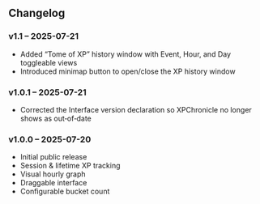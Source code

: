 ## Changelog

### v1.1 – 2025-07-21
- Added “Tome of XP” history window with Event, Hour, and Day toggleable views  
- Introduced minimap button to open/close the XP history window  

### v1.0.1 – 2025-07-21
- Corrected the Interface version declaration so XPChronicle no longer shows as out‑of‑date

### v1.0.0 – 2025-07-20
- Initial public release  
- Session & lifetime XP tracking  
- Visual hourly graph  
- Draggable interface  
- Configurable bucket count
